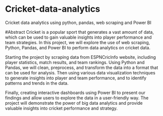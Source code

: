 # Cricket-data-analytics
Cricket data analytics using python, pandas, web scraping and Power BI

#Abstract
Cricket is a popular sport that generates a vast amount of data, which can be used to gain valuable insights into player performance and team strategies. In this project, we will explore the use of web scraping, Python, Pandas, and Power BI to perform data analytics on cricket data.

Starting the project by scraping data from ESPNCricInfo website, including player statistics, match results, and team rankings. Using Python and Pandas, we will clean, preprocess, and transform the data into a format that can be used for analysis. Then using various data visualization techniques to generate insights into player and team performance, and to identify patterns and trends in the data.

Finally, creating interactive dashboards using Power BI to present our findings and allow users to explore the data in a user-friendly way. The project will demonstrate the power of big data analytics and provide valuable insights into cricket performance and strategy.


